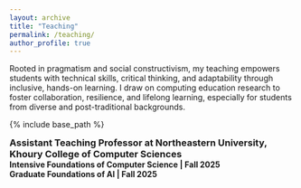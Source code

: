 ```yaml
---
layout: archive
title: "Teaching"
permalink: /teaching/
author_profile: true
---
```

<style type='text/css'>
h2, h3, h4, h5, h6 {margin: 0;}
.br {display: block; margin-bottom: 0em; margin: 0;} 
</style>

Rooted in pragmatism and social constructivism, my teaching empowers students with technical skills, critical thinking, and adaptability through inclusive, hands-on learning. I draw on computing education research to foster collaboration, resilience, and lifelong learning, especially for students from diverse and post-traditional backgrounds.

 {% include base_path %} 

### Assistant Teaching Professor at Northeastern University, Khoury College of Computer Sciences
#### Intensive Foundations of Computer Science | Fall 2025
#### Graduate Foundations of AI | Fall 2025
<!-- {% for post in site.teaching reversed %} -->
<!-- {% include archive-single.html %} -->
<!-- {% endfor %} -->
